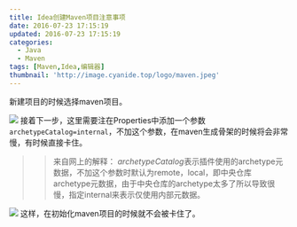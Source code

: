 ```yaml
---
title: Idea创建Maven项目注意事项
date: 2016-07-23 17:15:19
updated: 2016-07-23 17:15:19
categories: 
  - Java
  - Maven
tags: [Maven,Idea,编辑器]
thumbnail: 'http://image.cyanide.top/logo/maven.jpeg'
---
```

新建项目的时候选择maven项目。
<!-- more -->
![](http://image.cyanide.top/idea创建Maven项目注意事项/1.png)
接着下一步，这里需要注在Properties中添加一个参数`archetypeCatalog=internal`，不加这个参数，在maven生成骨架的时候将会非常慢，有时候直接卡住。
>>来自网上的解释：
>>*archetypeCatalog*表示插件使用的archetype元数据，不加这个参数时默认为remote，local，即中央仓库archetype元数据，由于中央仓库的archetype太多了所以导致很慢，指定internal来表示仅使用内部元数据。

![](http://image.cyanide.top/idea创建Maven项目注意事项/2.png)
这样，在初始化maven项目的时候就不会被卡住了。
